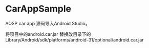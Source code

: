 # CarAppSample
AOSP car app 源码导入Android Studio。 

将项目中的android.car.jar 替换改目录下的Library/Android/sdk/platforms/android-31/optional/android.car.jar
